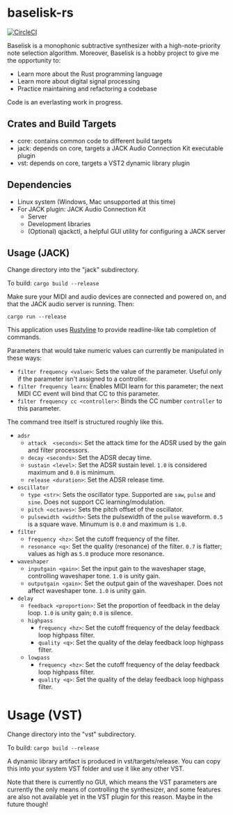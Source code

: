 # baselisk-rs

[![CircleCI](https://circleci.com/gh/skrytt/baselisk-rs/tree/master.svg?style=svg)](https://circleci.com/gh/skrytt/baselisk-rs/tree/master)

Baselisk is a monophonic subtractive synthesizer with a high-note-priority note selection algorithm. Moreover, Baselisk is a hobby project to give me the opportunity to:

* Learn more about the Rust programming language
* Learn more about digital signal processing
* Practice maintaining and refactoring a codebase

Code is an everlasting work in progress.

## Crates and Build Targets

* core: contains common code to different build targets
* jack: depends on core, targets a JACK Audio Connection Kit executable plugin
* vst: depends on core, targets a VST2 dynamic library plugin

## Dependencies

- Linux system (Windows, Mac unsupported at this time)
- For JACK plugin: JACK Audio Connection Kit
  - Server
  - Development libraries
  - (Optional) qjackctl, a helpful GUI utility for configuring a JACK server

## Usage (JACK)

Change directory into the "jack" subdirectory.

To build: `cargo build --release`

Make sure your MIDI and audio devices are connected and powered on, and that the JACK audio server is running. Then:

`cargo run --release`

This application uses [Rustyline](https://github.com/kkawakam/rustyline) to provide readline-like tab completion of commands. 

Parameters that would take numeric values can currently be manipulated in these ways:

- `filter frequency <value>`: Sets the value of the parameter. Useful only if the parameter isn't assigned to a controller.
- `filter frequency learn`: Enables MIDI learn for this parameter; the next MIDI CC event will bind that CC to this parameter.
- `filter frequency cc <controller>`: Binds the CC number `controller` to this parameter.

The command tree itself is structured roughly like this.

- `adsr`
  - `attack  <seconds>`: Set the attack time for the ADSR used by the gain and filter processors.
  - `decay <seconds>`: Set the ADSR decay time.
  - `sustain <level>`: Set the ADSR sustain level. `1.0` is considered maximum and `0.0` is minimum.
  - `release <duration>`: Set the ADSR release time.
- `oscillator`
  - `type <str>`: Sets the oscillator type. Supported are `saw`, `pulse` and `sine`. Does not support CC learning/modulation.
  - `pitch <octaves>`: Sets the pitch offset of the oscillator.
  - `pulsewidth <width>`: Sets the pulsewidth of the `pulse` waveform. `0.5` is a square wave. Minumum is `0.0` and maximum is `1.0`.
- `filter`
  - `frequency <hz>`: Set the cutoff frequency of the filter.
  - `resonance <q>`: Set the quality (resonance) of the filter. `0.7` is flatter; values as high as `5.0` produce more resonance.
- `waveshaper`
  - `inputgain <gain>`: Set the input gain to the waveshaper stage, controlling waveshaper tone. `1.0` is unity gain.
  - `outputgain <gain>`: Set the output gain of the waveshaper. Does not affect waveshaper tone. `1.0` is unity gain.
- `delay`
  - `feedback <proportion>`: Set the proportion of feedback in the delay loop. `1.0` is unity gain; `0.0` is silence. 
  - `highpass`
    - `frequency <hz>`: Set the cutoff frequency of the delay feedback loop highpass filter.
    - `quality <q>`: Set the quality of the delay feedback loop highpass filter.
  - `lowpass`
    - `frequency <hz>`: Set the cutoff frequency of the delay feedback loop highpass filter.
    - `quality <q>`: Set the quality of the delay feedback loop highpass filter.

# Usage (VST)

Change directory into the "vst" subdirectory.

To build: `cargo build --release`

A dynamic library artifact is produced in vst/targets/release. You can copy this into your system VST folder and use it like any other VST.

Note that there is currently no GUI, which means the VST parameters are currently the only means of controlling the synthesizer, and some features are also not available yet in the VST plugin for this reason. Maybe in the future though!
